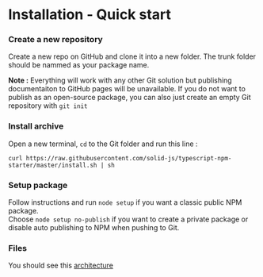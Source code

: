 # Installation - Quick start


### Create a new repository

Create a new repo on GitHub and clone it into a new folder. The trunk folder should be nammed as your package name.

**Note :** Everything will work with any other Git solution but publishing documentaiton to GitHub pages will be unavailable. If you do not want to publish as an open-source package, you can also just create an empty Git repository with `git init`

### Install archive

Open a new terminal, `cd` to the Git folder and run this line :

`curl https://raw.githubusercontent.com/solid-js/typescript-npm-starter/master/install.sh | sh`

### Setup package

Follow instructions and run `node setup` if you want a classic public NPM package.<br>Choose `node setup no-publish` if you want to create a private package or disable auto publishing to NPM when pushing to Git.

### Files

You should see this [architecture](install/files-and-folders.md)